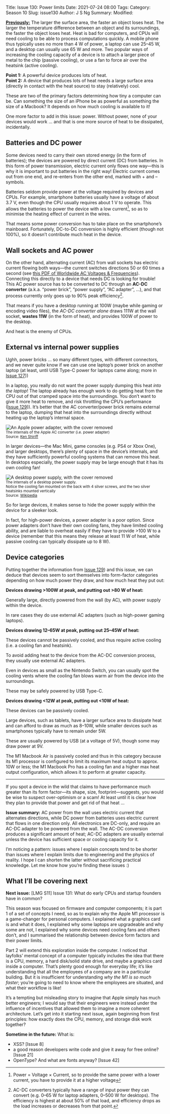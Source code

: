 Title: Issue 130: Power limits
Date: 2021-07-24 08:00
Tags: 
Category: Season 10
Slug: issue130
Author: J S Ng
Summary: 
Modified: 

[**Previously:**](https://buttondown.email/laymansguide/archive/) The larger the surface area, the faster an object loses heat. The larger the temperature difference between an object and its surroundings, the faster the object loses heat. Heat is bad for computers, and CPUs will need cooling to be able to process computations quickly. A mobile phone thus typically uses no more than 4 W of power, a laptop can use 25–45 W, and a desktop can usually use 65 W and more. Two popular ways of increasing the cooling capacity of a device is to attach a larger piece of metal to the chip (passive cooling), or use a fan to force air over the heatsink (active cooling).

**Point 1:** A powerful device produces lots of heat.  
**Point 2:** A device that produces lots of heat needs a large surface area (directly in contact with the heat source) to stay (relatively) cool.

These are two of the primary factors determining how tiny a computer can be. Can something the size of an iPhone be as powerful as something the size of a Macbook? It depends on how much cooling is available to it!

One more factor to add in this issue: power. Without power, none of your devices would work ... and that is one more source of heat to be dissipated, incidentally.

## Batteries and DC power

Some devices need to carry their own stored energy (in the form of batteries); the devices are powered by direct current (DC) from batteries. In this form of power transmission, electric current only flows one way—this is why it is important to put batteries in the right way! Electric current comes out from one end, and re-enters from the other end, marked with + and – symbols.

Batteries seldom provide power at the voltage required by devices and CPUs. For example, smartphone batteries usually have a voltage of about 3.7 V, even though the CPU usually requires about 1 V to operate. This allows the batteries to power the device with a low current[^1], so as to minimise the heating effect of current in the wires.

[^1]: Power = Voltage × Current, so to provide the same power with a lower current, you have to provide it at a higher voltage

That means some power conversion has to take place on the smartphone’s mainboard. Fortunately, DC-to-DC conversion is highly efficient (though not 100%), so it doesn’t contribute much heat in the device.

## Wall sockets and AC power

On the other hand, alternating current (AC) from wall sockets has electric current flowing both ways—the current switches directions 50 or 60 times a second (see [this PDF of Worldwide AC Voltages & Frequencies](https://www.oaktreeproducts.com/img/product/description/List%20of%20Worldwide%20AC%20Voltages.pdf)). Connecting this directly to a device that needs DC is looking for trouble! This AC power source has to be converted to DC through an **AC-DC converter** (a.k.a. “power brick”, “power supply”, “AC adapter”, …), and that process currently only goes up to 90% peak efficiency[^2].

[^2]: AC-DC converters typically have a range of input power they can convert (e.g. 0–65 W for laptop adapters, 0–500 W for desktops). The efficiency is highest at about 50% of that load, and efficiency drops as the load increases or decreases from that point.

That means if you have a desktop running at 100W (maybe while gaming or encoding video files), the *AC-DC converter alone* draws 111W at the wall socket, **wastes 11W** (in the form of heat), and provides 100W of power to the desktop.

And heat is the enemy of CPUs.

## External vs internal power supplies

Ughh, power bricks … so many different types, with different connectors, and we never quite know if we can use one laptop’s power brick on another laptop (at least, until USB Type-C power for laptops came along; more in [Issue 127]({filename}/season10/issue127/issue127.md)))

In a laptop, you really do not want the power supply dumping this heat *into the laptop*! The laptop already has enough work to do getting heat from the CPU out of that cramped space into the surroundings. You don’t want to give it more heat to remove, and risk throttling the CPU’s performance ([Issue 129]({filename}/season10/issue129/issue129.md))). It’s better that the AC converter/power brick remains external to the laptop, dumping that heat into the surroundings directly without heating up the laptop’s internal space.

![An Apple power adapter, with the cover removed]({attach}/season10/issue130/issue130_01.jpg)<br />
<small>The internals of the Apple AC converter (i.e. power adapter)<br />Source: [Ken Shiriff](http://www.righto.com/2015/11/macbook-charger-teardown-surprising.html)</small>

In larger devices—the Mac Mini, game consoles (e.g. PS4 or Xbox One), and larger desktops, there’s plenty of space in the device’s internals, and they have sufficiently powerful cooling systems that can remove this heat. In desktops especially, the power supply may be large enough that it has its own cooling fan!

![A desktop power supply, with the cover removed]({attach}/season10/issue130/issue130_02.jpg)<br />
<small>The internals of a desktop power supply.<br />Notice the cooling fan mounted on the back with 4 silver screws, and the two silver heatsinks mounted vertically<br />Source: [Wikipedia](https://en.wikipedia.org/wiki/Power_supply_unit_(computer))</small>

So for large devices, it makes sense to hide the power supply within the device for a sleeker look.

In fact, for high-power devices, a power adapter is a poor option. Since power adapters don’t have their own cooling fans, they have limited cooling ability, and are liable to overheat easily if they have to provide >100 W to a device (remember that this means they release at least 11 W of heat, while passive cooling can typically dissipate up to 8 W).

## Device categories

Putting together the information from [Issue 129]({filename}/season10/issue129/issue129.md)) and this issue, we can deduce that devices seem to sort themselves into form-factor categories depending on how much power they draw, and how much heat they put out:

**Devices drawing >100W at peak, and putting out >80 W of heat:**

Generally large, directly powered from the wall (by AC), with power supply within the device.

In rare cases they do use external AC adapters (such as high-power gaming laptops).

**Devices drawing 12–65W at peak, putting out 25–45W of heat:**

These devices cannot be passively cooled, and thus require active cooling (i.e. a cooling fan and heatsink).

To avoid adding heat to the device from the AC-DC conversion process, they usually use external AC adapters.

Even in devices as small as the Nintendo Switch, you can usually spot the cooling vents where the cooling fan blows warm air from the device into the surroundings.

These may be safely powered by USB Type-C.

**Devices drawing <12W at peak, putting out <10W of heat:**

These devices can be passively cooled.

Large devices, such as tablets, have a larger surface area to dissipate heat and can afford to draw as much as 8–10W, while smaller devices such as smartphones typically have to remain under 5W.

These are usually powered by USB (at a voltage of 5V), though some may draw power at 9V.

The M1 Macbook Air is passively cooled and thus in this category because its M1 processor is configured to limit its maximum heat output to approx. 10W or less; the M1 Macbook Pro has a cooling fan and a higher max heat output configuration, which allows it to perform at greater capacity.

<hr />

If you spot a device in the wild that claims to have performance much greater than its form factor—its shape, size, footprint—suggests, you would be wise to suspect over-optimism or a scam! At least until it is clear how they plan to provide that power and get rid of that heat …

**Issue summary:** AC power from the wall uses electric current that alternates directions, while DC power from batteries uses electric current that flows in one direction only. All electronics are DC-only, and require an AC-DC adapter to be powered from the wall. The AC-DC conversion produces a significant amount of heat; AC-DC adapters are usually external unless the device has sufficient space or cooling capacity for it.

I’m noticing a pattern: issues where I explain concepts tend to be shorter than issues where I explain limits due to engineering and the physics of reality. I hope I can shorten the latter without sacrificing practical knowledge. Let me know how you’re finding these issues :)

## What I’ll be covering next

**Next issue:** [LMG S11] Issue 131: What do early CPUs and startup founders have in common?

This season was focused on firmware and computer components; it is part 1 of a set of concepts I need, so as to explain why the Apple M1 processor is a game-changer for personal computers. I explained what a graphics card is and what it does, I explained why some laptops are upgradeable and why some are not, I explained why some devices need cooling fans and others don’t, and I summarised the relationship between device form factors and their power limits.

Part 2 will extend this exploration inside the computer. I noticed that layfolks’ mental concept of a computer typically includes the idea that there is a CPU, memory, a hard disk/solid state drive, and maybe a graphics card inside a computer. That’s plenty good enough for everyday life; it’s like understanding that all the employees of a company are in a particular building. But it is insufficient for understanding *why the M1 is so much faster*; you’re going to need to know where the employees are situated, and what their workflow is like!

It’s a tempting but misleading story to imagine that Apple simply has much better engineers; I would say that their engineers were instead under the influence of incentives that allowed them to imagine a more coherent architecture. Let’s get into it starting next issue, again beginning from first principles: how exactly does the CPU, memory, and storage disk work together?

**Sometime in the future:** What is:

- XSS? [Issue 8]
- a good reason developers write code and give it away for free online? [Issue 21]
- OpenType? And what are fonts anyway? [Issue 42]
